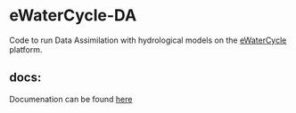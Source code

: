 # eWaterCycle-DA

Code to run Data Assimilation with hydrological models on the [eWaterCycle](https://github.com/eWaterCycle/ewatercycle) platform. 


## docs:
Documenation can be found [here](https://ewatercycle-da.readthedocs.io/en/latest/)